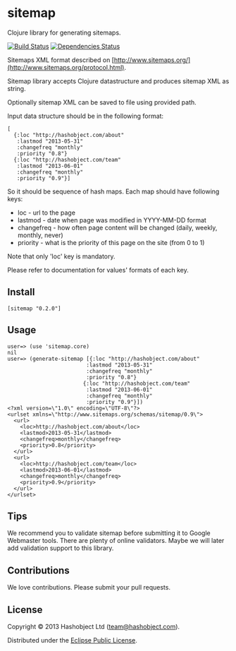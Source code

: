 # sitemap

Clojure library for generating sitemaps.

[![Build Status](https://travis-ci.org/hashobject/sitemap.png)](https://travis-ci.org/hashobject/sitemap)
[![Dependencies Status](http://jarkeeper.com/hashobject/sitemap/status.png)](http://jarkeeper.com/hashobject/sitemap)

Sitemaps XML format described on [http://www.sitemaps.org/](http://www.sitemaps.org/protocol.html).

Sitemap library accepts Clojure datastructure and produces sitemap XML as string.

Optionally sitemap XML can be saved to file using provided path.

Input data structure should be in the following format:

```
[
  {:loc "http://hashobject.com/about"
   :lastmod "2013-05-31"
   :changefreq "monthly"
   :priority "0.8"}
  {:loc "http://hashobject.com/team"
   :lastmod "2013-06-01"
   :changefreq "monthly"
   :priority "0.9"}]
```

So it should be sequence of hash maps. Each map should have following keys:

  * loc - url to the page
  * lastmod - date when page was modified in YYYY-MM-DD format
  * changefreq - how often page content will be changed (daily, weekly, monthly, never)
  * priority - what is the priority of this page on the site (from 0 to 1)


Note that only 'loc' key is mandatory.

Please refer to documentation for values' formats of each key.


## Install

```
[sitemap "0.2.0"]
```

## Usage

```
user=> (use 'sitemap.core)
nil
user=> (generate-sitemap [{:loc "http://hashobject.com/about"
                         :lastmod "2013-05-31"
                         :changefreq "monthly"
                         :priority "0.8"}
                        {:loc "http://hashobject.com/team"
                         :lastmod "2013-06-01"
                         :changefreq "monthly"
                         :priority "0.9"}])
<?xml version=\"1.0\" encoding=\"UTF-8\"?>
<urlset xmlns=\"http://www.sitemaps.org/schemas/sitemap/0.9\">
  <url>
    <loc>http://hashobject.com/about</loc>
    <lastmod>2013-05-31</lastmod>
    <changefreq>monthly</changefreq>
    <priority>0.8</priority>
  </url>
  <url>
    <loc>http://hashobject.com/team</loc>
    <lastmod>2013-06-01</lastmod>
    <changefreq>monthly</changefreq>
    <priority>0.9</priority>
  </url>
</urlset>
```

## Tips

We recommend you to validate sitemap before submitting it to Google Webmaster tools.
There are plenty of online validators. Maybe we will later add validation support to this library.

## Contributions

We love contributions. Please submit your pull requests.


## License

Copyright © 2013 Hashobject Ltd (team@hashobject.com).

Distributed under the [Eclipse Public License](http://opensource.org/licenses/eclipse-1.0).
